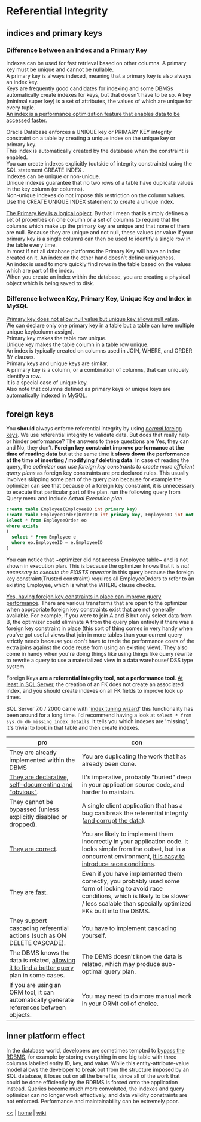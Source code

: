 # Referential Integrity

## indices and primary keys

### Difference between an Index and a Primary Key

Indexes can be used for fast retrieval based on other columns. A primary key must be unique and cannot be nullable.  
A primary key is always indexed, meaning that a primary key is also always an index key.  
Keys are frequently good candidates for indexing and some DBMSs automatically create indexes for keys, but that doesn't have to be so. 
A key (minimal super key) is a set of attributes, the values of which are unique for every tuple.  
[An index is a performance optimization feature that enables data to be accessed faster](http://itknowledgeexchange.techtarget.com/sql-server/difference-between-an-index-and-a-primary-key/).  

Oracle Database enforces a UNIQUE key or PRIMARY KEY integrity constraint on a table by creating a unique index on the unique key or primary key.  
This index is automatically created by the database when the constraint is enabled.  
You can create indexes explicitly (outside of integrity constraints) using the SQL statement CREATE INDEX .  
Indexes can be unique or non-unique.  
Unique indexes guarantee that no two rows of a table have duplicate values in the key column (or columns).  
Non-unique indexes do not impose this restriction on the column values.  
Use the CREATE UNIQUE INDEX statement to create a unique index.

[The Primary Key is a logical object](https://msdn.microsoft.com/en-us/library/ms188783.aspx). 
By that I mean that is simply defines a set of properties on one column or a set of columns to require that the columns which make up the primary key are unique and that none of them are null. Because they are unique and not null, these values (or value if your primary key is a single column) can then be used to identify a single row in the table every time.  
In most if not all database platforms the Primary Key will have an index created on it. 
An index on the other hand doesn’t define uniqueness.  
An index is used to more quickly find rows in the table based on the values which are part of the index.  
When you create an index within the database, you are creating a physical object which is being saved to disk. 


### Difference between Key, Primary Key, Unique Key and Index in MySQL 

[Primary key does not allow null value but unique key allows null value](https://stackoverflow.com/questions/3844899/difference-between-key-primary-key-unique-key-and-index-in-mysql).  
We can declare only one primary key in a table but a table can have multiple unique key(column assign).  
Primary key makes the table row unique.  
Unique key makes the table column in a table row unique.  
An index is typically created on columns used in JOIN, WHERE, and ORDER BY clauses.  
Primary keys and unique keys are similar.  
A primary key is a column, or a combination of columns, that can uniquely identify a row.  
It is a special case of unique key.  
Also note that columns defined as primary keys or unique keys are automatically indexed in MySQL.

## foreign keys

You **should** always enforce referential integrity by using [_normal_ foreign keys][1].
We use referential integrity to validate data. But does that really help or hinder performance? 
The answers to these questions are Yes, they can and No, they don’t. 
**Foreign key constraint improve performance at the time of reading data** but at the same time it **slows down the performance at the time of inserting / modifying / deleting data**. 
In case of reading the query, the _optimizer can use foreign key constraints to create more efficient query plans_ as foreign key constraints are pre declared rules. 
This usually involves skipping some part of the query plan because for example the optimizer can see that because of a foreign key constraint, it is unnecessary to execute that particular part of the plan.
run the following query from Query menu and include _Actual Execution plan_. 
```sql
create table Employee(EmployeeID int primary key)  
create table EmployeeOrder(OrderID int primary key, EmployeeID int not null constraint fkOrderCust references Employee(EmployeeID)) 
Select * from EmployeeOrder eo  
where exists  
(  
  select * From Employee e  
  where eo.EmployeeID = e.EmployeeID  
) 
```
You can notice that ~optimizer did not access Employee table~ and is not shown in execution plan. 
This is because the optimizer knows that it is _not necessary to execute the EXISTS operator_ in this query because the foreign key constraint(Trusted constraint) requires all EmployeeOrders to refer to an existing Employee, which is what the WHERE clause checks.

[Yes, having foreign key constraints in place can improve query performance](http://stackoverflow.com/a/8154375/2239678). 
There are various transforms that are open to the optimizer when appropriate foreign key constraints exist that are not generally available. 
For example, if you were to join A and B but only select data from B, the optimizer could eliminate A from the query plan entirely if there was a foreign key constraint in place 
(this sort of thing comes in very handy when you've got useful views that join in more tables than your current query strictly needs because 
you don't have to trade the performance costs of the extra joins against the code reuse from using an existing view). 
They also come in handy when you're doing things like using things like query rewrite to rewrite a query to use a materialized view in a data warehouse/ DSS type system. 

Foreign Keys **are a referential integrity tool, not a performance tool**. 
[At least in SQL Server](http://stackoverflow.com/a/507197/2239678), the creation of an FK does not create an associated index, and you should create indexes on all FK fields to improve look up times.  

SQL Server 7.0 / 2000 came with '[index tuning wizard](http://gotoanswer.stanford.edu/?q=Improving+SQL+Server+query+performance)' this functionality has been around for a long time. 
I'd recommend having a look at `select * from sys.dm_db_missing_index_details`. 
It tells you which indexes are 'missing', it's trivial to look in that table and then create indexes.


pro | con 
---|---
They are already implemented within the DBMS  | You are duplicating the work that has already been done. 
[They are declarative, self-documenting and "obvious"][2]. | It's imperative, probably "buried" deep in your application source code, and harder to maintain. 
They cannot be bypassed (unless explicitly disabled or dropped). | A single client application that has a bug can break the referential integrity ([and corrupt the data][3]). 
[They are correct][4]. | You are likely to implement them incorrectly in your application code. It looks simple from the outset, but in a concurrent environment, [it is easy to introduce race conditions][6]. 
They are [fast][5]. | Even if you have implemented them correctly, you probably used some form of locking to avoid race conditions, which is likely to be slower / less scalable than specially optimized FKs built into the DBMS. 
They support cascading referential actions (such as ON DELETE CASCADE). | You have to implement cascading yourself. 
The DBMS knows the data is related, [allowing it to find a better query][7] plan in some cases. | The DBMS doesn't know the data is related, which may produce sub-optimal query plan. 
If you are using an ORM tool, it can automatically generate references between objects. | You may need to do more manual work in your ORMt ool of choice.


## inner platform effect

In the database world, developers are sometimes tempted to [bypass the RDBMS](http://en.wikipedia.org/wiki/Inner-platform_effect), 
for example by storing everything in one big table with three columns labelled entity ID, key, and value. 
While this entity-attribute-value model allows the developer to break out from the structure imposed by an SQL database, 
it loses out on all the benefits, since all of the work that could be done efficiently by the RDBMS is forced onto the application instead. 
Queries become much more convoluted, the indexes and query optimizer can no longer work effectively, and data validity constraints are not enforced. 
Performance and maintainability can be extremely poor.


[1]: https://stackoverflow.com/questions/20842756/sql-indirect-foreign-key "Sql - Indirect Foreign Key"
[2]: https://stackoverflow.com/questions/15653245/no-foreign-key-constraints-in-database "no fk constraints"
[3]: https://www.experts-exchange.com/articles/4293/Can-Foreign-key-improve-performance.html "Can Foreign key improve performance?"
[4]: https://stackoverflow.com/questions/22020218/foreign-keys-are-evil "evil fk"
[5]: https://stackoverflow.com/questions/3434951/foreign-keys-what-do-they-do-for-me "Foreign Keys - What do they do for me?"
[6]: https://stackoverflow.com/a/20777244 "Database FK Constraints vs Programmatic FK Constraints"
[7]: https://stackoverflow.com/a/8154375 "Do foreign key constraints influence query transformations in Oracle?"

[<<](../SQL.md) 
| 
[home](../README.md) 
| 
[wiki](https://github.com/illegitimis/Tutorial/wiki) 